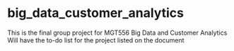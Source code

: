 # big_data_customer_analytics
This is the final group project for MGT556 Big Data and Customer Analytics
Will have the to-do list for the project listed on the document
